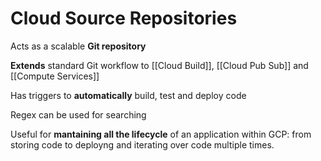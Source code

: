 # Cloud Source Repositories

Acts as a scalable **Git repository**

**Extends** standard Git workflow to [[Cloud Build]], [[Cloud Pub Sub]] and [[Compute Services]]

Has triggers to **automatically** build, test and deploy code

Regex can be used for searching


Useful for **mantaining all the lifecycle** of an application within GCP: from storing code to deployng and iterating over code multiple times.